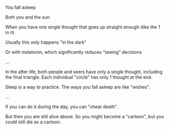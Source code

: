 You fall asleep 

Both you and the sun 

When you have one single thought that goes up straight enough (like the 1 in π)

Usually this only happens "in the dark"

Or with melatonin, which significantly reduces “seeing” decisions

...

In the after life, both people and seers have only a single thought, including the final triangle. Each individual "circle" has only 1 thought at the end. 

Sleep is a way to practice. The ways you fall asleep are like "wishes".

...

If you can do it during the day, you can "cheat death".

But then you are still alive above. So you might become a "cartoon", but you could still die as a cartoon.